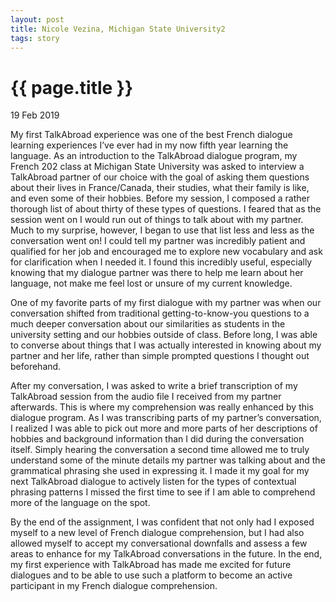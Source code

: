 ```yaml
---
layout: post
title: Nicole Vezina, Michigan State University2
tags: story
---
```

# {{ page.title }}

19 Feb 2019

My first TalkAbroad experience was one of the best French dialogue learning experiences I’ve ever had in my now fifth year learning the language. As an introduction to the TalkAbroad dialogue program, my French 202 class at Michigan State University was asked to interview a TalkAbroad partner of our choice with the goal of asking them questions about their lives in France/Canada, their studies, what their family is like, and even some of their hobbies. Before my session, I composed a rather thorough list of about thirty of these types of questions. I feared that as the session went on I would run out of things to talk about with my partner. Much to my surprise, however, I began to use that list less and less as the conversation went on! I could tell my partner was incredibly patient and qualified for her job and encouraged me to explore new vocabulary and ask for clarification when I needed it. I found this incredibly useful, especially knowing that my dialogue partner was there to help me learn about her language, not make me feel lost or unsure of my current knowledge. 

One of my favorite parts of my first dialogue with my partner was when our conversation shifted from traditional getting-to-know-you questions to a much deeper conversation about our similarities as students in the university setting and our hobbies outside of class. Before long, I was able to converse about things that I was actually interested in knowing about my partner and her life, rather than simple prompted questions I thought out beforehand. 

After my conversation, I was asked to write a brief transcription of my TalkAbroad session from the audio file I received from my partner afterwards. This is where my comprehension was really enhanced by this dialogue program. As I was transcribing parts of my partner’s conversation, I realized I was able to pick out more and more parts of her descriptions of hobbies and background information than I did during the conversation itself. Simply hearing the conversation a second time allowed me to truly understand some of the minute details my partner was talking about and the grammatical phrasing she used in expressing it. I made it my goal for my next TalkAbroad dialogue to actively listen for the types of contextual phrasing patterns I missed the first time to see if I am able to comprehend more of the language on the spot.

By the end of the assignment, I was confident that not only had I exposed myself to a new level of French dialogue comprehension, but I had also allowed myself to accept my conversational downfalls and assess a few areas to enhance for my TalkAbroad conversations in the future. In the end, my first experience with TalkAbroad has made me excited for future dialogues and to be able to use such a platform to become an active participant in my French dialogue comprehension.
